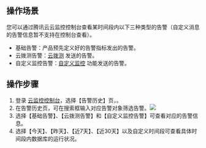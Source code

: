 ## 操作场景
您可以通过腾讯云云监控控制台查看某时间段内以下三种类型的告警（自定义消息的告警信息暂不支持在控制台查看）。
- 基础告警：产品预先定义好的告警指标发出的告警。
- 云拨测告警：[云拨测](https://cloud.tencent.com/product/cat.html) 发送的告警。
- 自定义监控告警：[自定义监控](https://cloud.tencent.com/product/ccm.html) 功能发送的告警。

## 操作步骤
1. 登录 [云监控控制台](https://console.cloud.tencent.com/monitor/overview)，选择【告警历史】页，。
2. 在告警历史页，可在搜索框输入对应告警对象筛选告警。![](https://main.qcloudimg.com/raw/21448605fdd8489297c48f14099b2c9a.png)
3. 选择【基础告警】、【云拨测告警】和【自定义监控告警】可查看对应的告警信息。
3. 选择【今天】、【昨天】、【近7天】、【近30天】以及自定义时间段可查看具体时间段内数据库的运行状况。

